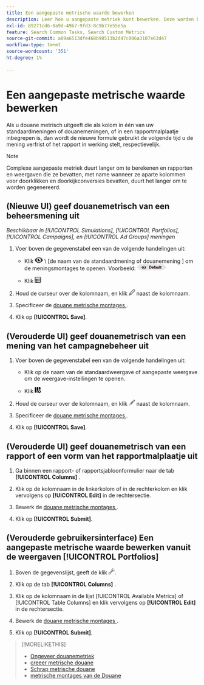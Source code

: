 ```yaml
---
title: Een aangepaste metrische waarde bewerken
description: Leer hoe u aangepaste metriek kunt bewerken. Deze worden berekend op basis van standaardmeetwaarden.
exl-id: 89271cd6-0a9d-49b7-9fd3-8c9b77e55e5a
feature: Search Common Tasks, Search Custom Metrics
source-git-commit: a89a6513dfe468b98513b2d47c086a3107e63d47
workflow-type: tm+mt
source-wordcount: '351'
ht-degree: 1%

---
```


# Een aangepaste metrische waarde bewerken

Als u douane metrisch uitgeeft die als kolom in één van uw standaardmeningen of douanemeningen, of in een rapportmalplaatje inbegrepen is, dan wordt de nieuwe formule gebruikt de volgende tijd u de mening verfrist of het rapport in werking stelt, respectievelijk.

>[!NOTE]
>
>Complexe aangepaste metriek duurt langer om te berekenen en rapporten en weergaven die ze bevatten, met name wanneer ze aparte kolommen voor doorklikken en doorkijkconversies bevatten, duurt het langer om te worden gegenereerd.

## (Nieuwe UI) geef douanemetrisch van een beheersmening uit

*Beschikbaar in [!UICONTROL Simulations], [!UICONTROL Portfolios], [!UICONTROL Campaigns], en [!UICONTROL Ad Groups] meningen*

1. Voer boven de gegevenstabel een van de volgende handelingen uit:

   * Klik ![ selecteur van de Mening ](/help/search-social-commerce/assets/view.png " selecteur van de Mening ") \ [de naam van de standaardmening of douanemening \] om de meningsmontages te openen. Voorbeeld: ![Voorbeeldweergave](/help/search-social-commerce/assets/view-selector-example.png "Voorbeeldweergave")

   * Klik ![ de Kolommen van de Douane van 0&rbrace; Douane ](/help/search-social-commerce/assets/custom-columns-new.png " om de montages van de kolomconfiguratie te openen.")

1. Houd de curseur over de kolomnaam, en klik ![ uitgeven ](/help/search-social-commerce/assets/edit-new.png " ") naast de kolomnaam.

1. Specificeer de [ douane metrische montages ](custom-metric-settings.md).

1. Klik op **[!UICONTROL Save]**.

## (Verouderde UI) geef douanemetrisch van een mening van het campagnebeheer uit

1. Voer boven de gegevenstabel een van de volgende handelingen uit:

   * Klik op de naam van de standaardweergave of aangepaste weergave om de weergave-instellingen te openen.

   * Klik ![ de Kolommen van de Douane van 0&rbrace; Douane ](/help/search-social-commerce/assets/custom-columns.png " om de montages van de kolomconfiguratie te openen.")

1. Houd de curseur over de kolomnaam, en klik ![ uitgeven ](/help/search-social-commerce/assets/edit.png " ") naast de kolomnaam.

1. Specificeer de [ douane metrische montages ](custom-metric-settings.md).

1. Klik op **[!UICONTROL Save]**.

## (Verouderde UI) geef douanemetrisch van een rapport of een vorm van het rapportmalplaatje uit

1. Ga binnen een rapport- of rapportsjabloonformulier naar de tab **[!UICONTROL Columns]** .

1. Klik op de kolomnaam in de linkerkolom of in de rechterkolom en klik vervolgens op **[!UICONTROL Edit]** in de rechtersectie.

1. Bewerk de [ douane metrische montages ](custom-metric-settings.md).

1. Klik op **[!UICONTROL Submit]**.

## (Verouderde gebruikersinterface) Een aangepaste metrische waarde bewerken vanuit de weergaven [!UICONTROL Portfolios]

1. Boven de gegevenslijst, geeft de klik ![ Geselecteerde Mening ](/help/search-social-commerce/assets/view-settings.png " uit Geselecteerde Mening ").

1. Klik op de tab **[!UICONTROL Columns]** .

1. Klik op de kolomnaam in de lijst [!UICONTROL Available Metrics] of [!UICONTROL Table Columns] en klik vervolgens op **[!UICONTROL Edit]** in de rechtersectie.

1. Bewerk de [ douane metrische montages ](custom-metric-settings.md).

1. Klik op **[!UICONTROL Submit]**.

>[!MORELIKETHIS]
>
>* [ Ongeveer douanemetriek ](custom-metric-about.md)
>* [ creeer metrische douane ](custom-metric-create.md)
>* [ Schrap metrische douane ](custom-metric-delete.md)
>* [ metrische montages van de Douane ](custom-metric-settings.md)
